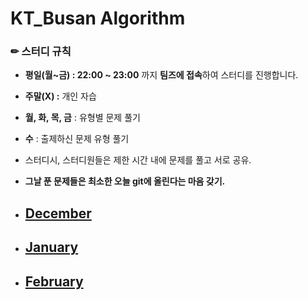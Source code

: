 # KT_Busan Algorithm

### ✏ 스터디 규칙

- **평일(월~금) : 22:00 ~ 23:00** 까지 **팀즈에 접속**하여 스터디를 진행합니다.
- **주말(X) :** 개인 자습
- **월, 화, 목, 금** : 유형별 문제 풀기
- **수** : 출제하신 문제 유형 풀기
- 스터디시, 스터디원들은 제한 시간 내에 문제를 풀고 서로 공유.
- **그날 푼 문제들은 최소한 오늘 git에 올린다는 마음 갖기.**
  <br>

- ## [December](12)
- ## [January](1)
- ## [February](2)